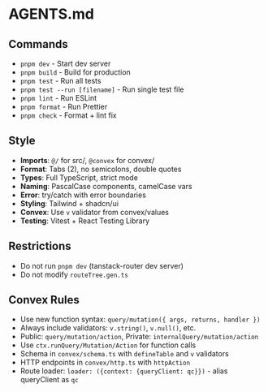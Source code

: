 # AGENTS.md

## Commands
- `pnpm dev` - Start dev server
- `pnpm build` - Build for production
- `pnpm test` - Run all tests
- `pnpm test --run [filename]` - Run single test file
- `pnpm lint` - Run ESLint
- `pnpm format` - Run Prettier
- `pnpm check` - Format + lint fix

## Style
- **Imports**: `@/` for src/, `@convex` for convex/
- **Format**: Tabs (2), no semicolons, double quotes
- **Types**: Full TypeScript, strict mode
- **Naming**: PascalCase components, camelCase vars
- **Error**: try/catch with error boundaries
- **Styling**: Tailwind + shadcn/ui
- **Convex**: Use `v` validator from convex/values
- **Testing**: Vitest + React Testing Library

## Restrictions
- Do not run `pnpm dev` (tanstack-router dev server)
- Do not modify `routeTree.gen.ts`

## Convex Rules
- Use new function syntax: `query/mutation({ args, returns, handler })`
- Always include validators: `v.string()`, `v.null()`, etc.
- Public: `query/mutation/action`, Private: `internalQuery/mutation/action`
- Use `ctx.runQuery/Mutation/Action` for function calls
- Schema in `convex/schema.ts` with `defineTable` and `v` validators
- HTTP endpoints in `convex/http.ts` with `httpAction`
- Route loader: `loader: ({context: {queryClient: qc}})` - alias queryClient as `qc`